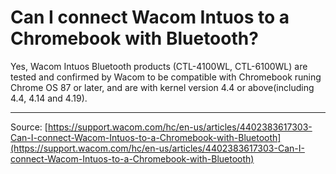 # Can I connect Wacom Intuos to a Chromebook with Bluetooth?

Yes, Wacom Intuos Bluetooth products (CTL-4100WL, CTL-6100WL) are tested and confirmed by Wacom to be compatible with Chromebook runing Chrome OS 87 or later, and are with kernel version 4.4 or above(including 4.4, 4.14 and 4.19).

---
Source: [https://support.wacom.com/hc/en-us/articles/4402383617303-Can-I-connect-Wacom-Intuos-to-a-Chromebook-with-Bluetooth](https://support.wacom.com/hc/en-us/articles/4402383617303-Can-I-connect-Wacom-Intuos-to-a-Chromebook-with-Bluetooth)
